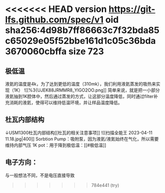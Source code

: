<<<<<<< HEAD
version https://git-lfs.github.com/spec/v1
oid sha256:4d98b7ff86663c7f32bda85c65029e05f52bbe161d1c05c36bda3670060cbffa
size 723
=======
## 极低温
液氦的温度是4k，为了达到更低的温度（310mk），我们利用液氦蒸发的吸热来实现（1K）
![[%3{UJEK88JRMMR8_YIGO2OO.png]]
简单来说，就是把一小部分液氦抽到1K腔体中，然后通过蒸发的方式，让这部分温度降低，同时通过filter补充消耗的液氦，使得可以维持低温环境，并让样品温度降低。
## 杜瓦内部结构
↓USM1300杜瓦内部结构[[杜瓦的相关注意事项]]
![[扫描全能王 2023-04-11 11.18.jpg|400]]
Sorbtion Pump：吸附泵，因为液氦/液氮始终在气化，所以需要维持内部气压
1K pot：用于降到极低温：[[#极低温]]

## 电子方向：
与一般想法不同，不是电压直接导致
>>>>>>> 784e441 (try)
